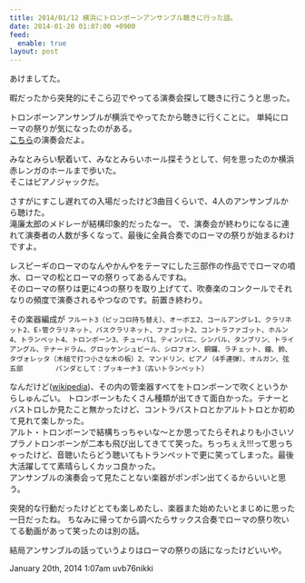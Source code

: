 ```yaml
---
title: 2014/01/12 横浜にトロンボーンアンサンブル聴きに行った話。
date: 2014-01-20 01:07:00 +0900
feed:
  enable: true
layout: post
---
```

<p>あけましてた。</p>    <p>      暇だったから突発的にそこら辺でやってる演奏会探して聴きに行こうと思った。    </p>    <p>      トロンボーンアンサンブルが横浜でやってたから聴きに行くことに。      単純にローマの祭りが気になったのがある。<br><a href="http://www.trombonanza.org/" target="_blank">こちら</a>の演奏会だよ。    </p>    <p>      みなとみらい駅着いて、みなとみらいホール探そうとして、何を思ったのか横浜赤レンガのホールまで歩いた。<br>      そこはピアノジャックだ。    </p>    <p>      さすがにすこし遅れての入場だったけど3曲目くらいで、4人のアンサンブルから聴けた。<br>      滝廉太郎のメドレーが結構印象的だったなー。      で、演奏会が終わりになるに連れて演奏者の人数が多くなって、最後に全員合奏でのローマの祭りが始まるわけですよ。    </p>    <p>      レスピーギのローマのなんやかんやをテーマにした三部作の作品ででローマの噴水、ローマの松とローマの祭りってあるんですね。<br>      そのローマの祭りは更に4つの祭りを取り上げてて、吹奏楽のコンクールでそれなりの頻度で演奏されるやつなのです。前置き終わり。    </p>    <p>      その楽器編成が      <code>フルート3（ピッコロ持ち替え）、オーボエ2、コールアングレ1、クラリネット2、E♭管クラリネット、バスクラリネット、ファゴット2、コントラファゴット、ホルン4、トランペット4、トロンボーン3、チューバ1、ティンパニ、シンバル、タンブリン、トライアングル、テナードラム、グロッケンシュピール、シロフォン、銅鑼、ラチェット、鐘、鈴、タヴォレッタ（木槌で打つ小さな木の板）2、マンドリン、ピアノ（4手連弾）、オルガン、弦五部        バンダとして：ブッキーナ3（古いトランペット）</code>    </p>    <p>      なんだけど(<a href="http://ja.wikipedia.org/wiki/%E3%83%AD%E3%83%BC%E3%83%9E%E3%81%AE%E7%A5%AD%E3%82%8A" target="_blank">wikipedia</a>)、その内の管楽器すべてをトロンボーンで吹くというからしゅんごい。      トロンボーンもたくさん種類が出てきて面白かった。テナーとバストロしか見たこと無かったけど、コントラバストロとかアルトトロとか初めて見れて楽しかった。<br>      アルト・トロンボーンで結構ちっちゃいな〜とか思ってたらそれよりも小さいソプラノトロンボーンが二本も飛び出してきてて笑った。ちっちぇえ!!!って思っちゃったけど、音聴いたらどう聴いてもトランペットで更に笑ってしまった。最後大活躍してて素晴らしくカッコ良かった。<br>      アンサンブルの演奏会って見たことない楽器がポンポン出てくるからいいと思う。    </p>    <p>      突発的な行動だったけどとても楽しめたし、楽器また始めたいとまじめに思った一日だったね。      ちなみに帰ってから調べたらサックス合奏でローマの祭り吹いてる動画があって笑ったのは別の話。    </p>    <p>      結局アンサンブルの話っていうよりはローマの祭りの話になったけどいいや。    </p>    <div id="footer">      <span id="timestamp"> January 20th, 2014 1:07am </span>      <span class="tag">uvb76nikki</span>    </div>

